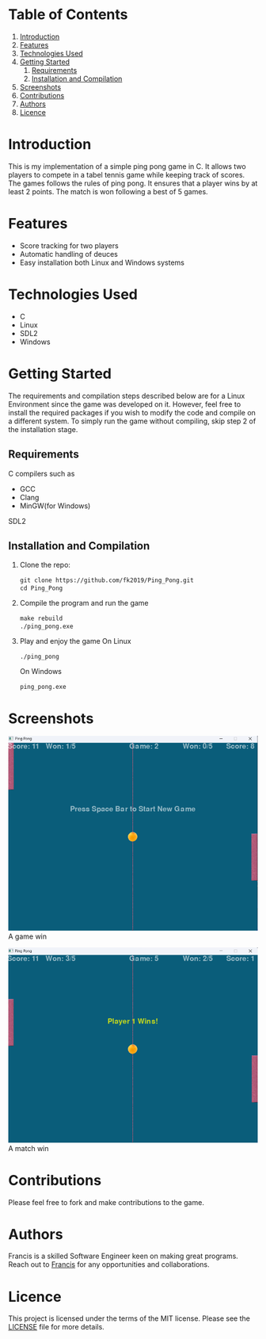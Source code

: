 
# Table of Contents

1.  [Introduction](#orga81de89)
2.  [Features](#org05e548f)
3.  [Technologies Used](#org8442001)
4.  [Getting Started](#org1f3d1d0)
    1.  [Requirements](#org582af2f)
    2.  [Installation and Compilation](#org6c8c729)
5.  [Screenshots](#orgc4a30ae)
6.  [Contributions](#org5349be4)
7.  [Authors](#orge2b692a)
8.  [Licence](#org14c532b)



<a id="orga81de89"></a>

# Introduction

This is my implementation of a simple ping pong game in C. It allows two players
to compete in a tabel tennis game while keeping track of scores. The games follows the rules
of ping pong. It ensures that a player wins by at least 2 points. The match is
won following a best of 5 games.


<a id="org05e548f"></a>

# Features

-   Score tracking for two players
-   Automatic handling of deuces
-   Easy installation both Linux and Windows systems


<a id="org8442001"></a>

# Technologies Used

-   C
-   Linux
-   SDL2
-   Windows


<a id="org1f3d1d0"></a>

# Getting Started

The requirements and compilation steps described below are for a Linux Environment since the game was developed on
it. However, feel free to install the required packages if you wish to modify the code and compile on a different system.
To simply run the game without compiling, skip step 2 of the installation stage.


<a id="org582af2f"></a>

## Requirements

C compilers such as

-   GCC
-   Clang
-   MinGW(for Windows)

SDL2


<a id="org6c8c729"></a>

## Installation and Compilation

1.  Clone the repo:
    
        git clone https://github.com/fk2019/Ping_Pong.git
        cd Ping_Pong
2.  Compile the program and run the game
    
        make rebuild
        ./ping_pong.exe
3.  Play and enjoy the game
    On Linux
    
        ./ping_pong
    
    On Windows
    
        ping_pong.exe


<a id="orgc4a30ae"></a>

# Screenshots

![img](./images/game_win.png "A game win")
A game win

![img](./images/match_win.png "A match win")
A match win


<a id="org5349be4"></a>

# Contributions

Please feel free to fork and make contributions to the game.


<a id="orge2b692a"></a>

# Authors

Francis is a skilled Software Engineer keen on making great programs. Reach out to [Francis](mailto:fkmuiruri8@gmail.com) for any opportunities and collaborations.


<a id="org14c532b"></a>

# Licence

This project is licensed under the terms of the MIT license. Please see the [LICENSE](./LICENCE.txt) file for more details.

